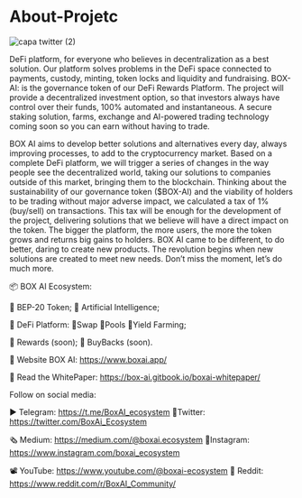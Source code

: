 # About-Projetc
![capa twitter (2)](https://user-images.githubusercontent.com/129009245/228394104-7cc013f1-bfdc-4d8b-9825-0c6dc9d0ea1e.png)

DeFi platform, for everyone who believes in decentralization as a best solution. Our platform solves problems in the DeFi space connected to payments, custody, minting, token locks and liquidity and fundraising.
BOX-AI: is the governance token of our DeFi Rewards Platform. The project will provide a decentralized investment option, so that investors always have control over their funds, 100% automated and instantaneous. A secure staking solution, farms, exchange and AI-powered trading technology coming soon so you can earn without having to trade.

BOX AI aims to develop better solutions and alternatives every day, always improving processes, to add to the cryptocurrency market. Based on a complete DeFi platform, we will trigger a series of changes in the way people see the decentralized world, taking our solutions to companies outside of this market, bringing them to the blockchain.
Thinking about the sustainability of our governance token ($BOX-AI) and the viability of holders to be trading without major adverse impact, we calculated a tax of 1% (buy/sell) on transactions. This tax will be enough for the development of the project, delivering solutions that we believe will have a direct impact on the token. The bigger the platform, the more users, the more the token grows and returns big gains to holders.
BOX AI came to be different, to do better, daring to create new products. The revolution begins when new solutions are created to meet new needs. Don’t miss the moment, let’s do much more.

📦 BOX AI Ecosystem:

🔵 BEP-20 Token;
🔵 Artificial Intelligence;

🔵 DeFi Platform:
🔹Swap 🔹Pools 🔹Yield Farming;

🔵 Rewards (soon);
🔵 BuyBacks (soon).

🔵 Website BOX AI: https://www.boxai.app/

📃 Read the WhitePaper: https://box-ai.gitbook.io/boxai-whitepaper/

Follow on social media:

▶️ Telegram: https://t.me/BoxAI_ecosystem
🔹Twitter: https://twitter.com/BoxAi_Ecosystem

🗞 Medium: https://medium.com/@boxai.ecosystem
📱Instagram: https://www.instagram.com/boxai_ecosystem

📽 YouTube: https://www.youtube.com/@boxai-ecosystem
🤖 Reddit: https://www.reddit.com/r/BoxAI_Community/

